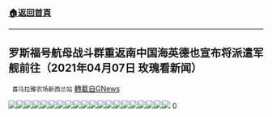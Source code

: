 ###  [:house:返回首頁](https://github.com/ourhimalayas/txt)
---

## 罗斯福号航母战斗群重返南中国海英德也宣布将派遣军舰前往（2021年04月07日 玫瑰看新闻）
` 喜马拉雅农场新西兰站` [轉載自GNews](https://gnews.org/zh-hans/1065356/)

![]()![](https://gnews.org/wp-content/uploads/2021/04/1-14-17.jpg)![]()![](https://gnews.org/wp-content/uploads/2021/04/2-14.jpg)![]()![](https://gnews.org/wp-content/uploads/2021/04/3-20.jpg)![]()![](https://gnews.org/wp-content/uploads/2021/04/4-8.jpg)![]()![](https://gnews.org/wp-content/uploads/2021/04/5-1-3.jpg)![]()![](https://gnews.org/wp-content/uploads/2021/04/6-3.jpg)![]()![](https://gnews.org/wp-content/uploads/2021/04/7-2.jpg)![]()![](https://gnews.org/wp-content/uploads/2021/04/8-2.jpg)![]()![](https://gnews.org/wp-content/uploads/2021/04/9-2.jpg)![]()![](https://gnews.org/wp-content/uploads/2021/04/10-1.jpg)![]()![](https://gnews.org/wp-content/uploads/2021/04/11-1.jpg)![]()![](https://gnews.org/wp-content/uploads/2021/04/12-1.jpg)![]()![](https://gnews.org/wp-content/uploads/2021/04/13.jpg)![]()![](https://gnews.org/wp-content/uploads/2021/04/14.jpg)![]()![](https://gnews.org/wp-content/uploads/2021/04/15.jpg)![]()![](https://gnews.org/wp-content/uploads/2021/04/16.jpg)![]()![](https://gnews.org/wp-content/uploads/2021/04/17.jpg)![]()![](https://gnews.org/wp-content/uploads/2021/04/18.jpg)![]()![](https://gnews.org/wp-content/uploads/2021/04/19.jpg)![]()![](https://gnews.org/wp-content/uploads/2021/04/20.jpg)
0
